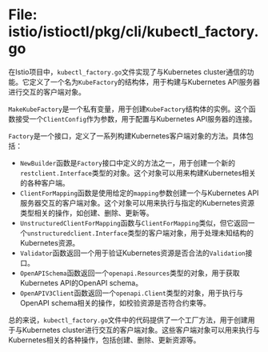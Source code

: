 # File: istio/istioctl/pkg/cli/kubectl_factory.go

在Istio项目中，`kubectl_factory.go`文件实现了与Kubernetes cluster通信的功能。它定义了一个名为`KubeFactory`的结构体，用于构建与Kubernetes API服务器进行交互的客户端对象。

`MakeKubeFactory`是一个私有变量，用于创建`KubeFactory`结构体的实例。这个函数接受一个`ClientConfig`作为参数，用于配置与Kubernetes API服务器的连接。

`Factory`是一个接口，定义了一系列构建Kubernetes客户端对象的方法。具体包括：

- `NewBuilder`函数是`Factory`接口中定义的方法之一，用于创建一个新的`restclient.Interface`类型的对象。这个对象可以用来构建Kubernetes相关的各种客户端。
- `ClientForMapping`函数是使用给定的`mapping`参数创建一个与Kubernetes API服务器交互的客户端对象。这个对象可以用来执行与指定的Kubernetes资源类型相关的操作，如创建、删除、更新等。
- `UnstructuredClientForMapping`函数与`ClientForMapping`类似，但它返回一个`unstructuredclient.Interface`类型的客户端对象，用于处理未知结构的Kubernetes资源。
- `Validator`函数返回一个用于验证Kubernetes资源是否合法的`Validation`接口。
- `OpenAPISchema`函数返回一个`openapi.Resources`类型的对象，用于获取Kubernetes API的OpenAPI schema。
- `OpenAPIV3Client`函数返回一个`openapi.Client`类型的对象，用于执行与OpenAPI schema相关的操作，如校验资源是否符合约束等。

总的来说，`kubectl_factory.go`文件中的代码提供了一个工厂方法，用于创建用于与Kubernetes cluster进行交互的客户端对象。这些客户端对象可以用来执行与Kubernetes相关的各种操作，包括创建、删除、更新资源等。

